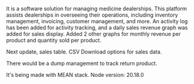 It is a software solution for managing medicine dealerships. This platform assists dealerships in overseeing their operations, including inventory management, invoicing, customer management, and more. 
An activity log has been added for activity tracking, and a daily sales revenue graph was added for sales display. Added 2 other graphs for monthly revenue per product and quantity sold per product.

Next update, sales table. CSV Download options for sales data. 

There would be a dump management to track return product.

It's being made with MEAN stack.
Node version: 20.18.0

